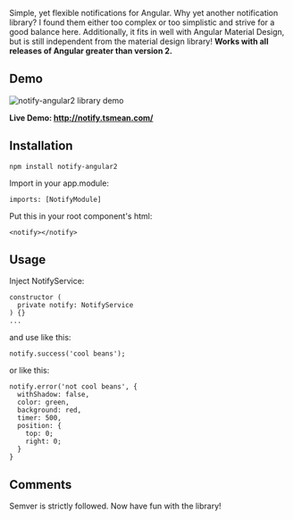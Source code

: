 
Simple, yet flexible notifications for Angular.
Why yet another notification library?
I found them either too complex or too simplistic and strive for a good balance here.
Additionally, it fits in well with Angular Material Design,
but is still independent from the material design library!
**Works with all releases of Angular greater than version 2.**


## Demo

![notify-angular2 library demo](http://notify.tsmean.com/notify-angular2.gif)


**Live Demo: http://notify.tsmean.com/**


## Installation

```
npm install notify-angular2
```

Import in your app.module:
```
imports: [NotifyModule]
```

Put this in your root component's html:

```
<notify></notify>
```


## Usage

Inject NotifyService:

```
constructor (
  private notify: NotifyService
) {}
...
```

and use like this:

```
notify.success('cool beans');
```

or like this:
```
notify.error('not cool beans', {
  withShadow: false,
  color: green,
  background: red,
  timer: 500,
  position: {
    top: 0;
    right: 0;
  }
}
```

## Comments

Semver is strictly followed. Now have fun with the library!
